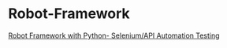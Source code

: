 # Robot-Framework

[Robot Framework with Python- Selenium/API Automation Testing](https://www.udemy.com/course/robot-framework-with-python-selenium/?couponCode=ST14MT32124)